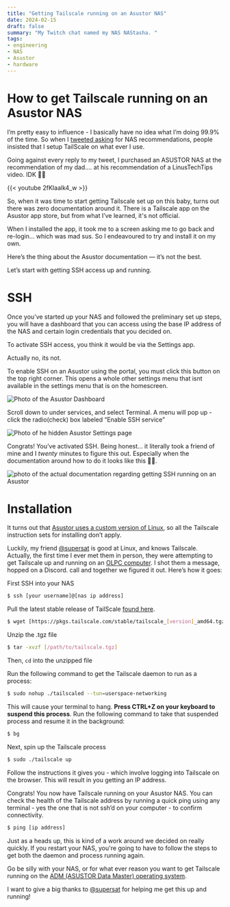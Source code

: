 ```yaml
---
title: "Getting Tailscale running on an Asustor NAS"
date: 2024-02-15
draft: false
summary: "My Twitch chat named my NAS NAStasha. "
tags:
- engineering
- NAS
- Asustor
- hardware
---
```


# How to get Tailscale running on an Asustor NAS

I’m pretty easy to influence - I basically have no idea what I’m doing 99.9% of the time. So when I [tweeted asking](https://twitter.com/endingwithali/status/1734613032234602756) for NAS recommendations, people insisted that I setup TailScale on what ever I use. 

Going against every reply to my tweet, I purchased an ASUSTOR NAS at the recommendation of my dad…. at his recommendation of a LinusTechTips video. IDK 🤷‍♀️

{{< youtube 2fKIaalk4_w >}}

So, when it was time to start getting Tailscale set up on this baby, turns out there was zero documentation around it. There is a Tailscale app on the Asustor app store, but from what I’ve learned, it's not official.

When I installed the app, it took me to a screen asking me to go back and re-login… which was mad sus. So I endeavoured to try and install it on my own.

Here’s the thing about the Asustor documentation — it’s not the best. 

Let’s start with getting SSH access up and running. 

# SSH

Once you’ve started up your NAS and followed the preliminary set up steps, you will have a dashboard that you can access using the base IP address of the NAS and certain login credentials that you decided on. 

To activate SSH access, you think it would be via the Settings app.

Actually no, its not.

To enable SSH on an Asustor using the portal, you must click this button on the top right corner. This opens a whole other settings menu that isnt available in the settings menu that is on the homescreen.

![Photo of the Asustor Dashboard](/2024-02-15/p1.png)

Scroll down to under services, and select Terminal. A menu will pop up - click the radio(check) box labeled “Enable SSH service” 

![Photo of he hidden Asustor Settings page](/2024-02-15/p2.png)

Congrats! You’ve activated SSH. Being honest… it literally took a friend of mine and I *twenty* minutes to figure this out. Especially when the documentation around how to do it looks like this 🤷‍♀️.

![photo of the actual documentation regarding getting SSH running on an Asustor](/2024-02-15/p3.png)

# Installation

It turns out that [Asustor uses a custom version of Linux](https://www.asustor.com/en/knowledge/detail/?id=&group_id=635), so all the Tailscale instruction sets for installing don’t apply. 

Luckily, my friend [@supersat](https://x.com/supersat) is good at Linux, and knows Tailscale. Actually, the first time I ever met them in person, they were attempting to get Tailscale up and running on an [OLPC computer](https://en.wikipedia.org/wiki/One_Laptop_per_Child). I shot them a message, hopped on a Discord. call and together we figured it out. Here’s how it goes: 

First SSH into your NAS

```sh
$ ssh [your username]@[nas ip address] 
```

Pull the latest stable release of TailScale [found here](https://pkgs.tailscale.com/stable/#static).

```sh
$ wget [https://pkgs.tailscale.com/stable/tailscale_[version]_amd64.tgz](https://pkgs.tailscale.com/stable/tailscale_1.58.2_amd64.tgz)
```

Unzip the .tgz file

```sh
$ tar -xvzf [/path/to/tailscale.tgz]
``` 

Then, `cd` into the unzipped file

Run the following command to get the Tailscale daemon to run as a process:

```sh
$ sudo nohup ./tailscaled --tun=userspace-networking
```

This will cause your terminal to hang. **Press CTRL+Z on your keyboard to suspend this process**. Run the following command to take that suspended process  and resume it in the background:

```sh
$ bg
``` 
Next, spin up the Tailscale process

```sh
$ sudo ./tailscale up
```
Follow the instructions it gives you - which involve logging into Tailscale on the browser. This will result in you getting an IP address.

Congrats! You now have Tailscale running on your Asustor NAS. You can check the health of the Tailscale address by running a quick ping using any terminal - yes the one that is not ssh’d on your computer - to confirm connectivity. 

```sh
$ ping [ip address]
```

Just as a heads up, this is kind of a work around we decided on really quickly. If you restart your NAS, you're going to have to follow the steps to get both the daemon and process running again.

Go be silly with your NAS, or for what ever reason you want to get Tailscale running on the [ADM (ASUSTOR Data Master) operating system](https://www.linuxlinks.com/asustor-data-master-operating-system-review/). 

I want to give a big thanks to [@supersat](https://x.com/supersat) for helping me get this up and running!